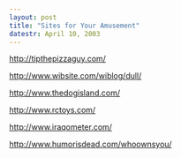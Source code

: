 ```yaml
---
layout: post
title: "Sites for Your Amusement"
datestr: April 10, 2003
---
```


<a href="http://tipthepizzaguy.com/">http://tipthepizzaguy.com/</a>

<a href="http://www.wibsite.com/wiblog/dull/">http://www.wibsite.com/wiblog/dull/</a>

<a href="http://www.thedogisland.com/">http://www.thedogisland.com/</a>

<a href="http://www.rctoys.com/">http://www.rctoys.com/</a>

<a href="http://www.iraqometer.com/">http://www.iraqometer.com/</a>

<a href="http://www.humorisdead.com/whoownsyou/">http://www.humorisdead.com/whoownsyou/</a>

